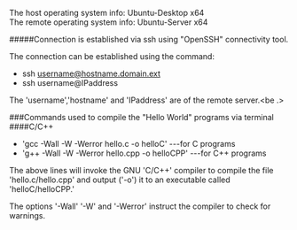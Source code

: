 The host operating system info: Ubuntu-Desktop x64 <br />
The remote operating system info: Ubuntu-Server x64

#####Connection is established via ssh using "OpenSSH" connectivity tool.

The connection can be established using the command:
* ssh username@hostname.domain.ext
* ssh username@IPaddress

The 'username','hostname' and 'IPaddress' are of the remote server.<be .>


###Commands used to compile the "Hello World" programs via terminal
####C/C++
* 'gcc -Wall -W -Werror hello.c -o helloC' ---for C programs
* 'g++ -Wall -W -Werror hello.cpp -o helloCPP' ---for C++ programs

The above lines will invoke the GNU 'C/C++' compiler to compile the file 'hello.c/hello.cpp' and output ('-o') it to an executable called 'helloC/helloCPP.'

The options '-Wall' '-W' and '-Werror' instruct the compiler to check for warnings. 
